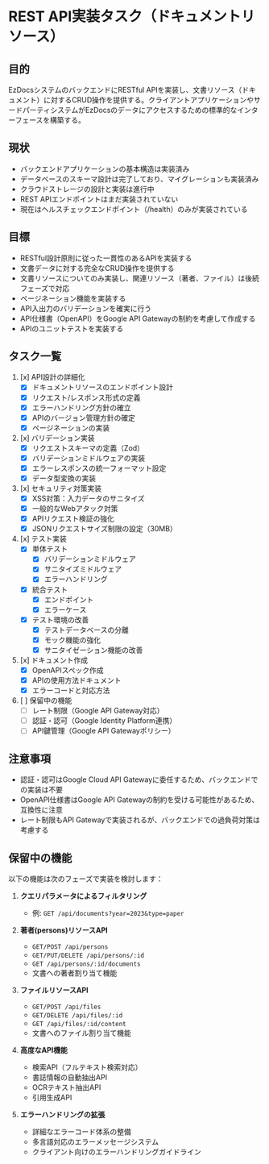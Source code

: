 # REST API実装タスク（ドキュメントリソース）

## 目的
EzDocsシステムのバックエンドにRESTful APIを実装し、文書リソース（ドキュメント）に対するCRUD操作を提供する。クライアントアプリケーションやサードパーティシステムがEzDocsのデータにアクセスするための標準的なインターフェースを構築する。

## 現状
- バックエンドアプリケーションの基本構造は実装済み
- データベースのスキーマ設計は完了しており、マイグレーションも実装済み
- クラウドストレージの設計と実装は進行中
- REST APIエンドポイントはまだ実装されていない
- 現在はヘルスチェックエンドポイント（/health）のみが実装されている

## 目標
- RESTful設計原則に従った一貫性のあるAPIを実装する
- 文書データに対する完全なCRUD操作を提供する
- 文書リソースについてのみ実装し、関連リソース（著者、ファイル）は後続フェーズで対応
- ページネーション機能を実装する
- API入出力のバリデーションを確実に行う
- API仕様書（OpenAPI）をGoogle API Gatewayの制約を考慮して作成する
- APIのユニットテストを実装する

## タスク一覧

1. [x] API設計の詳細化
   * [x] ドキュメントリソースのエンドポイント設計
   * [x] リクエスト/レスポンス形式の定義
   * [x] エラーハンドリング方針の確立
   * [x] APIのバージョン管理方針の確定
   * [x] ページネーションの実装

2. [x] バリデーション実装
   * [x] リクエストスキーマの定義（Zod）
   * [x] バリデーションミドルウェアの実装
   * [x] エラーレスポンスの統一フォーマット設定
   * [x] データ型変換の実装

3. [x] セキュリティ対策実装
   * [x] XSS対策：入力データのサニタイズ
   * [x] 一般的なWebアタック対策
   * [x] APIリクエスト検証の強化
   * [x] JSONリクエストサイズ制限の設定（30MB）

4. [x] テスト実装
   * [x] 単体テスト
     * [x] バリデーションミドルウェア
     * [x] サニタイズミドルウェア
     * [x] エラーハンドリング
   * [x] 統合テスト
     * [x] エンドポイント
     * [x] エラーケース
   * [x] テスト環境の改善
     * [x] テストデータベースの分離
     * [x] モック機能の強化
     * [x] サニタイゼーション機能の改善

5. [x] ドキュメント作成
   * [x] OpenAPIスペック作成
   * [x] APIの使用方法ドキュメント
   * [x] エラーコードと対応方法

6. [ ] 保留中の機能
   * [ ] レート制限（Google API Gateway対応）
   * [ ] 認証・認可（Google Identity Platform連携）
   * [ ] API鍵管理（Google API Gatewayポリシー）

## 注意事項
- 認証・認可はGoogle Cloud API Gatewayに委任するため、バックエンドでの実装は不要
- OpenAPI仕様書はGoogle API Gatewayの制約を受ける可能性があるため、互換性に注意
- レート制限もAPI Gatewayで実装されるが、バックエンドでの過負荷対策は考慮する

## 保留中の機能
以下の機能は次のフェーズで実装を検討します：

1. **クエリパラメータによるフィルタリング**
   - 例: `GET /api/documents?year=2023&type=paper`

2. **著者(persons)リソースAPI**
   - `GET/POST /api/persons`
   - `GET/PUT/DELETE /api/persons/:id`
   - `GET /api/persons/:id/documents`
   - 文書への著者割り当て機能

3. **ファイルリソースAPI**
   - `GET/POST /api/files`
   - `GET/DELETE /api/files/:id`
   - `GET /api/files/:id/content`
   - 文書へのファイル割り当て機能

4. **高度なAPI機能**
   - 検索API（フルテキスト検索対応）
   - 書誌情報の自動抽出API
   - OCRテキスト抽出API
   - 引用生成API

5. **エラーハンドリングの拡張**
   - 詳細なエラーコード体系の整備
   - 多言語対応のエラーメッセージシステム
   - クライアント向けのエラーハンドリングガイドライン 